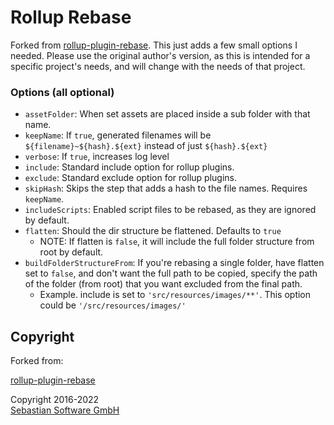 # Rollup Rebase

Forked from [rollup-plugin-rebase](https://www.npmjs.com/package/rollup-plugin-rebase). This just adds a few small options I needed. Please use the original author's version, as this is intended for a specific project's needs, and will change with the needs of that project.

### Options (all optional)

- `assetFolder`: When set assets are placed inside a sub folder with that name.
- `keepName`: If `true`, generated filenames will be `${filename}~${hash}.${ext}` instead of just `${hash}.${ext}`
- `verbose`: If `true`, increases log level
- `include`: Standard include option for rollup plugins.
- `exclude`: Standard exclude option for rollup plugins.
- `skipHash`: Skips the step that adds a hash to the file names. Requires `keepName`.
- `includeScripts`: Enabled script files to be rebased, as they are ignored by default.
- `flatten`: Should the dir structure be flattened. Defaults to `true`
  - NOTE: If flatten is `false`, it will include the full folder structure from root by default.
- `buildFolderStructureFrom`: If you're rebasing a single folder, have flatten set to `false`, and don't want the full path to be copied, specify the path of the folder (from root) that you want excluded from the final path.
  - Example. include is set to `'src/resources/images/**'`. This option could be `'/src/resources/images/'`

## Copyright

Forked from:

[rollup-plugin-rebase](https://www.npmjs.com/package/rollup-plugin-rebase)

Copyright 2016-2022<br/>[Sebastian Software GmbH](http://www.sebastian-software.de)
